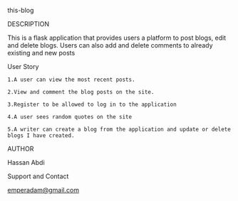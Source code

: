 this-blog

DESCRIPTION

This is a flask application that provides users a platform to post blogs, edit and delete blogs. Users can also add and delete comments to already existing and new posts

User Story
 
    1.A user can view the most recent posts.
    
    2.View and comment the blog posts on the site.
    
    3.Register to be allowed to log in to the application
    
    4.A user sees random quotes on the site
    
    5.A writer can create a blog from the application and update or delete blogs I have created.


AUTHOR

Hassan Abdi

Support and Contact

emperadam@gmail.com

